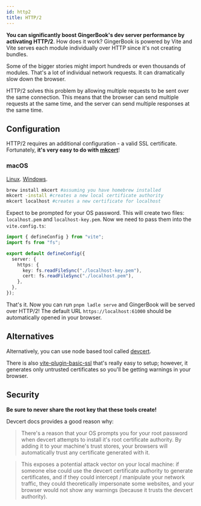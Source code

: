 ```yaml
---
id: http2
title: HTTP/2
---
```


**You can significantly boost GingerBook's dev server performance by activating HTTP/2**. How does it work? GingerBook is powered by Vite and Vite serves each module individually over HTTP since it's not creating bundles.

Some of the bigger stories might import hundreds or even thousands of modules. That's a lot of individual network requests. It can dramatically slow down the browser.

HTTP/2 solves this problem by allowing multiple requests to be sent over the same connection. This means that the browser can send multiple requests at the same time, and the server can send multiple responses at the same time.

## Configuration

HTTP/2 requires an additional configuration - a valid SSL certificate. Fortunately, **it's very easy to do with [mkcert](https://github.com/FiloSottile/mkcert)**!

### macOS

[Linux](https://github.com/FiloSottile/mkcert#linux). [Windows](https://github.com/FiloSottile/mkcert#windows).

```bash
brew install mkcert #assuming you have homebrew installed
mkcert -install #creates a new local certificate authority
mkcert localhost #creates a new certificate for localhost
```

Expect to be prompted for your OS password. This will create two files: `localhost.pem` and `localhost-key.pem`. Now we need to pass them into the `vite.config.ts`:

```ts title="vite.config.ts"
import { defineConfig } from "vite";
import fs from "fs";

export default defineConfig({
  server: {
    https: {
      key: fs.readFileSync("./localhost-key.pem"),
      cert: fs.readFileSync("./localhost.pem"),
    },
  },
});
```

That's it. Now you can run `pnpm ladle serve` and GingerBook will be served over HTTP/2! The default URL `https://localhost:61000` should be automatically opened in your browser.

## Alternatives

Alternatively, you can use node based tool called [devcert](https://github.com/davewasmer/devcert).

There is also [vite-plugin-basic-ssl](https://github.com/vitejs/vite-plugin-basic-ssl) that's really easy to setup; however, it generates only untrusted certificates so you'll be getting warnings in your browser.

## Security

**Be sure to never share the root key that these tools create!**

Devcert docs provides a good reason why:

> There's a reason that your OS prompts you for your root password when devcert attempts to install it's root certificate authority. By adding it to your machine's trust stores, your browsers will automatically trust any certificate generated with it.

> This exposes a potential attack vector on your local machine: if someone else could use the devcert certificate authority to generate certificates, and if they could intercept / manipulate your network traffic, they could theoretically impersonate some websites, and your browser would not show any warnings (because it trusts the devcert authority).
